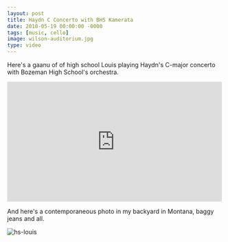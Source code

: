 ```yaml
---
layout: post
title: Haydn C Concerto with BHS Kamerata
date: 2010-05-19 00:00:00 -0000
tags: [music, cello]
image: wilson-auditorium.jpg
type: video
---
```

Here's a gaanu of of high school Louis playing Haydn's C-major concerto with Bozeman High School's orchestra.

<div class="iframe-wrapper">
<iframe src="https://www.facebook.com/plugins/video.php?href=https%3A%2F%2Fwww.facebook.com%2Flrassaby%2Fvideos%2Fvb.774134618%2F10150317338364619%2F%3Ftype%3D2%26video_source%3Duser_video_tab&width=500&show_text=false&height=280&appId" width="500" height="280" style="border:none;overflow:hidden" scrolling="no" frameborder="0" allowTransparency="true" allow="encrypted-media" allowFullScreen="true"></iframe>
</div>


And here's a contemporaneous photo in my backyard in Montana, baggy jeans and all.

![hs-louis]

[hs-louis]: /assets/img/high-school-louis.jpg "High School Louis"
